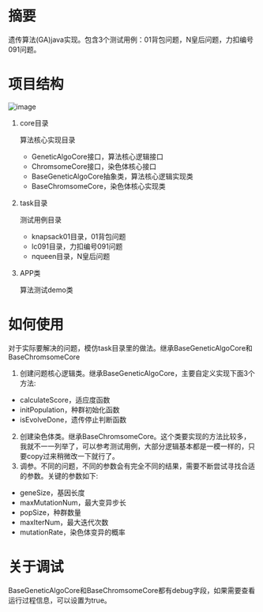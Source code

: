 # 摘要

遗传算法(GA)java实现。包含3个测试用例：01背包问题，N皇后问题，力扣编号091问题。

# 项目结构

![image](https://user-images.githubusercontent.com/31432203/176586716-e4967280-6269-4fee-85f9-5a19f92a06ad.png)

1. core目录

   算法核心实现目录
   
   - GeneticAlgoCore接口，算法核心逻辑接口
   - ChromsomeCore接口，染色体核心接口  
   - BaseGeneticAlgoCore抽象类，算法核心逻辑实现类
   - BaseChromsomeCore，染色体核心实现类 
   
2. task目录
   
   测试用例目录
   
   - knapsack01目录，01背包问题
   - lc091目录，力扣编号091问题
   - nqueen目录，N皇后问题

3. APP类

   算法测试demo类
   
# 如何使用

对于实际要解决的问题，模仿task目录里的做法。继承BaseGeneticAlgoCore和BaseChromsomeCore

1. 创建问题核心逻辑类。继承BaseGeneticAlgoCore，主要自定义实现下面3个方法:
  -  calculateScore，适应度函数
  -  initPopulation，种群初始化函数
  -  isEvolveDone，遗传停止判断函数
2. 创建染色体类。继承BaseChromsomeCore。这个类要实现的方法比较多，我就不一一列举了，可以参考测试用例，大部分逻辑基本都是一模一样的，只要copy过来稍微改一下就行了。
3. 调参。不同的问题，不同的参数会有完全不同的结果，需要不断尝试寻找合适的参数。关键的参数如下:
  -  geneSize，基因长度
  -  maxMutationNum，最大变异步长
  -  popSize，种群数量
  -  maxIterNum，最大迭代次数
  -  mutationRate，染色体变异的概率

# 关于调试

BaseGeneticAlgoCore和BaseChromsomeCore都有debug字段，如果需要查看运行过程信息，可以设置为true。

